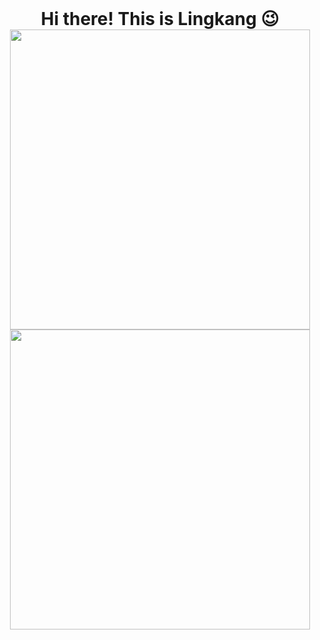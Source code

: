<div align="center">
    <h1 style="display:inline;">Hi there! This is Lingkang 😉</h1>
</div>

<div align="center">
    <img src="https://stats.lingkang.dev/api/top-langs/?username=LingkKang&hide=scss,html,css,javascript,liquid,ruby&layout=compact&count_private=true" width=480>
</div>

<div align="center">
    <img src="https://stats.lingkang.dev/api?username=LingkKang&show_icons=true&count_private=true" width=480>
</div>

<!---
<img src="https://cdn-0.emojis.wiki/emoji-pics-lf/telegram/smiling-face-telegram.gif" width="40"/>
<img src="https://cdn-0.emojis.wiki/uploads/2020/12/Dart_WIN-1.gif-1.gif" width="70"/>
- 👋 Hi, I’m @LingkKang
- ✏ You can call me Lingkang. 
- 👀 I’m interested in 
    - Back-end Develop (Python, Java)
    - Front-end Design
    - Artificial Intelligence

- 📫 Mail me at *lingkkang@gmail.com* plz.
- 🗺 View my github pages at [lingkkang.github.io](https://lingkkang.github.io) :) 
--->

<!---

- 🌱 I’m currently learning *Dive into Deep Learning*

- 💞️ I’m looking to collaborate on 

![](https://cdn-0.emojis.wiki/emoji-pics-lf/telegram/winking-face-telegram.gif)
--->

<!---
LingkKang/LingkKang is a ✨ special ✨ repository because its `README.md` (this file) appears on your GitHub profile.
You can click the Preview link to take a look at your changes.
--->
